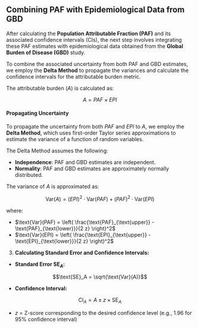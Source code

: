 ## Combining PAF with Epidemiological Data from GBD

After calculating the **Population Attributable Fraction (PAF)** and its associated confidence intervals (CIs), the next step involves integrating these PAF estimates with epidemiological data obtained from the **Global Burden of Disease (GBD)** study.

To combine the associated uncertainty from both PAF and GBD estimates, we employ the **Delta Method** to propagate the variances and calculate the confidence intervals for the attributable burden metric.



The attributable burden ($A$) is calculated as:
```math
A = PAF \times EPI
```

#### **Propagating Uncertainty**

To propagate the uncertainty from both $PAF$ and $EPI$ to $A$, we employ the **Delta Method**, which uses first-order Taylor series approximations to estimate the variance of a function of random variables.

The Delta Method assumes the following:
- **Independence**: PAF and GBD estimates are independent.
- **Normality**: PAF and GBD estimates are approximately normally distributed.


The variance of $A$ is approximated as:
```math
\text{Var}(A) = \left( EPI \right)^2 \cdot \text{Var}(PAF) + \left( PAF \right)^2 \cdot \text{Var}(EPI)
```
   
where:
- $\text{Var}(PAF) = \left( \frac{\text{PAF}_{\text{upper}} - \text{PAF}_{\text{lower}}}{2  z} \right)^2$
- $\text{Var}(EPI) = \left( \frac{\text{EPI}_{\text{upper}} - \text{EPI}_{\text{lower}}}{2  z} \right)^2$

3. **Calculating Standard Error and Confidence Intervals:**

  - **Standard Error $\text{SE}_A$:**
```math
\text{SE}_A = \sqrt{\text{Var}(A)}
```
     
  - **Confidence Interval:**
```math
\text{CI}_A = A \pm z \times \text{SE}_A
```
  - $z$ = Z-score corresponding to the desired confidence level (e.g., 1.96 for 95% confidence interval)
